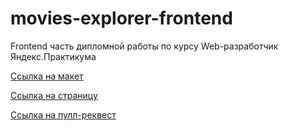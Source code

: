 # movies-explorer-frontend
Frontend часть дипломной работы по курсу Web-разработчик Яндекс.Практикума

[Ссылка на макет](https://disk.yandex.ru/d/RKrH4XliR8GbZw)

[Ссылка на страницу](https://movies.search.harkova.nomoredomains.monster/)

[Ссылка на пулл-реквест](https://github.com/sasha-harkova/movies-explorer-frontend/pull/2)
